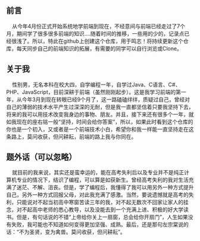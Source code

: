 ## 前言

&nbsp;&nbsp;&nbsp;&nbsp;从今年4月份正式开始系统地学前端到现在，不经意间与前端已经走过了7个月，期间学了很多很多前端的知识....随着时间的推移，一些用的少的，记录点已经很浅了。所以，特此在github上创建这个仓库，用于鸣志！将持续更新这个仓库，每天同步自己的前端知识的拓展，有需要的同学可以自行浏览或Clone。

## 关于我

&nbsp;&nbsp;&nbsp;&nbsp;性别男，无名本科在校大四，自学编程一年，自学过Java、C语言、C#、PHP、JavaScript，目前深耕于前端（虽然刚刚起步）。这是我学习前端的第一年，从今年3月到现在转眼已经9个月了，这一路磕磕绊绊，质疑过自己，曾经对自己的薄弱的技术水平产生过深深的无耐，但是我一直都坚信着只要我坚持下去，将来的我可以用技术改变我身边的事物、朋友。并且，接下来还有很多个一年，就如我现在的座右铭一般“坚持，时间会给你答案”，所以，如果此时看到这个仓库的你也是一个初入，又或者是一个前端技术小白，希望你和我一样能一直坚持走在这条路上，莫问收获，但问耕耘，前端的路上我与你同在。

## 题外话（可以忽略）
&nbsp;&nbsp;&nbsp;&nbsp;就目前的我来说，其实还是蛮幸运的，能在高考失利后以及专业并不是纯正计算机专业的情况下，结识了编程，可以算是如获新生。曾经高考失利的我对生活充满了迷茫、不解、沮丧。但是，学了编程后，我懂得了我可以用另外一种方式提升自己，另外一种方式回报父母，对此我充满了感激。当然，要说遗憾就是高考的失利，只能说对不起当初高中寒窗苦读三年的我，对不起无数次不回家让家人的挂念，对不起高中老师的悉心教导，以及没能去到一个充满上进、积极的好大学读书。但是，有句话说的不错“上帝给你关上一扇窗，总会给你开扇门”，人生如果没有失败，我可能也不知道如何变得更加坚强、成熟。最后，还是那句左宗棠说的话：“不为圣贤，变为禽兽。莫问收获，但问耕耘”。
